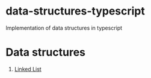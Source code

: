 # data-structures-typescript

Implementation of data structures in typescript



# Data structures
1. [Linked List](src/linked-list/README.md)